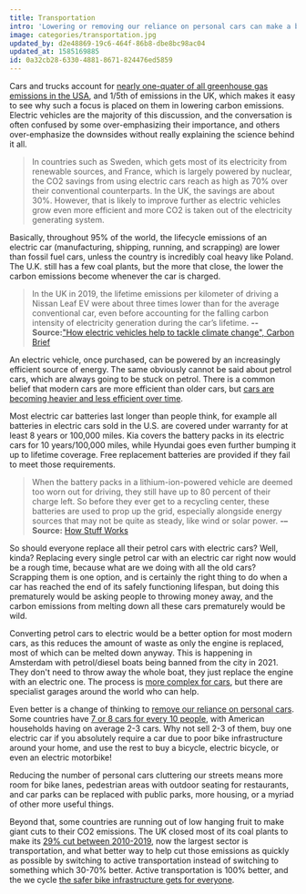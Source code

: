 ```yaml
---
title: Transportation
intro: 'Lowering or removing our reliance on personal cars can make a big difference.'
image: categories/transportation.jpg
updated_by: d2e48869-19c6-464f-86b8-dbe8bc98ac04
updated_at: 1585169885
id: 0a32cb28-6330-4881-8671-824476ed5859
---
```


Cars and trucks account for [nearly one-quater of all greenhouse gas emissions in the USA](https://www.ucsusa.org/clean-vehicles/car-emissions-and-global-warming), and 1/5th of emissions in the UK, which makes it easy to see why such a focus is placed on them in lowering carbon emissions. Electric vehicles are the majority of this discussion, and the conversation is often confused by some over-emphasizing their importance, and others over-emphasize the downsides without really explaining the science behind it all.

> In countries such as Sweden, which gets most of its electricity from renewable sources, and France, which is largely powered by nuclear, the CO2 savings from using electric cars reach as high as 70% over their conventional counterparts. In the UK, the savings are about 30%. However, that is likely to improve further as electric vehicles grow even more efficient and more CO2 is taken out of the electricity generating system.

Basically, throughout 95% of the world, the lifecycle emissions of an electric car (manufacturing, shipping, running, and scrapping) are lower than fossil fuel cars, unless the country is incredibly coal heavy like Poland. The U.K. still has a few coal plants, but the more that close, the lower the carbon emissions become whenever the car is charged.

> In the UK in 2019, the lifetime emissions per kilometer of driving a Nissan Leaf EV were about three times lower than for the average conventional car, even before accounting for the falling carbon intensity of electricity generation during the car’s lifetime. **-- Source:**["How electric vehicles help to tackle climate change", Carbon Brief](https://www.carbonbrief.org/factcheck-how-electric-vehicles-help-to-tackle-climate-change)

An electric vehicle, once purchased, can be powered by an increasingly efficient source of energy. The same obviously cannot be said about petrol cars, which are always going to be stuck on petrol. There is a common belief that modern cars are more efficient than older cars, but [cars are becoming heavier and less efficient over time](https://www.theguardian.com/business/2020/feb/28/new-cars-producing-more-carbon-dioxide-than-older-models).

Most electric car batteries last longer than people think, for example all batteries in electric cars sold in the U.S. are covered under warranty for at least 8 years or 100,000 miles. Kia covers the battery packs in its electric cars for 10 years/100,000 miles, while Hyundai goes even further bumping it up to lifetime coverage. Free replacement batteries are provided if they fail to meet those requirements.

> When the battery packs in a lithium-ion-powered vehicle are deemed too worn out for driving, they still have up to 80 percent of their charge left. So before they ever get to a recycling center, these batteries are used to prop up the grid, especially alongside energy sources that may not be quite as steady, like wind or solar power. **-– Source:** [How Stuff Works](https://auto.howstuffworks.com/can-electric-car-batteries-be-recycled.htm)

So should everyone replace all their petrol cars with electric cars? Well, kinda? Replacing every single petrol car with an electric car right now would be a rough time, because what are we doing with all the old cars? Scrapping them is one option, and is certainly the right thing to do when a car has reached the end of its safely functioning lifespan, but doing this prematurely would be asking people to throwing money away, and the carbon emissions from melting down all these cars prematurely would be wild.

Converting petrol cars to electric would be a better option for most modern cars, as this reduces the amount of waste as only the engine is replaced, most of which can be melted down anyway. This is happening in Amsterdam with petrol/diesel boats being banned from the city in 2021. They don't need to throw away the whole boat, they just replace the engine with an electric one. The process is [more complex for cars](https://auto.howstuffworks.com/electric-car7.htm), but there are specialist garages around the world who can help.

Even better is a change of thinking to [remove our reliance on personal cars](https://www.wired.com/story/germany-proves-cars-must-die/). Some countries have [7 or 8 cars for every 10 people](https://en.wikipedia.org/wiki/List_of_countries_by_vehicles_per_capita), with American households having on average 2-3 cars. Why not sell 2-3 of them, buy one electric car if you absolutely require a car due to poor bike infrastructure around your home, and use the rest to buy a bicycle, electric bicycle, or even an electric motorbike!

Reducing the number of personal cars cluttering our streets means more room for bike lanes, pedestrian areas with outdoor seating for restaurants, and car parks can be replaced with public parks, more housing, or a myriad of other more useful things.

Beyond that, some countries are running out of low hanging fruit to make giant cuts to their CO2 emissions. The UK closed most of its coal plants to make its [29% cut between 2010-2019](https://www.carbonbrief.org/analysis-uks-co2-emissions-have-fallen-29-per-cent-over-the-past-decade), now the largest sector is transportation, and what better way to help cut those emissions as quickly as possible by switching to active transportation instead of switching to something which 30-70% better. Active transportation is 100% better, and the we cycle [the safer bike infrastructure gets for everyone](https://road.cc/content/news/devon-will-use-strava-prioritise-repairs-275345).
